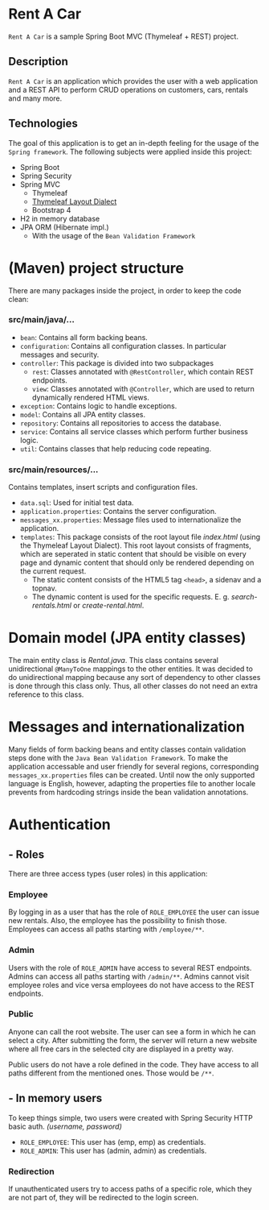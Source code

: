 # Rent A Car
`Rent A Car` is a sample Spring Boot MVC (Thymeleaf + REST) project.

## Description
`Rent A Car` is an application which provides the user with a web application and a REST API to perform CRUD operations on customers, cars, rentals and many more.

## Technologies
The goal of this application is to get an in-depth feeling for the usage of the `Spring framework`. 
The following subjects were applied inside this project:
* Spring Boot
* Spring Security
* Spring MVC
  * Thymeleaf
  * [Thymeleaf Layout Dialect](https://ultraq.github.io/thymeleaf-layout-dialect/)
  * Bootstrap 4
* H2 in memory database
* JPA ORM (Hibernate impl.)
  * With the usage of the `Bean Validation Framework`

# (Maven) project structure
There are many packages inside the project, in order to keep the code clean:

### src/main/java/...
* `bean`: Contains all form backing beans.
* `configuration`: Contains all configuration classes. In particular messages and security.
* `controller`: This package is divided into two subpackages
  * `rest`: Classes annotated with `@RestController`, which contain REST endpoints.
  * `view`: Classes annotated with `@Controller`, which are used to return dynamically rendered HTML views.
* `exception`: Contains logic to handle exceptions.
* `model`: Contains all JPA entity classes.
* `repository`: Contains all repositories to access the database.
* `service`: Contains all service classes which perform further business logic.
* `util`: Contains classes that help reducing code repeating.

### src/main/resources/...
Contains templates, insert scripts and configuration files.
* `data.sql`: Used for initial test data.
* `application.properties`: Contains the server configuration.
* `messages_xx.properties`: Message files used to internationalize the application.
* `templates`: This package consists of the root layout file _index.html_ (using the Thymeleaf Layout Dialect). This root layout consists of fragments, which are seperated in static content that should be visible on every page and dynamic content that should only be rendered depending on the current request.
  * The static content consists of the HTML5 tag `<head>`, a sidenav and a topnav.
  * The dynamic content is used for the specific requests. E. g. _search-rentals.html_ or _create-rental.html_.

# Domain model (JPA entity classes)
The main entity class is _Rental.java_. This class contains several unidirectional `@ManyToOne` mappings to the other entities. It was decided to do unidirectional mapping because any sort of dependency to other classes is done through this class only. Thus, all other classes do not need an extra reference to this class.

# Messages and internationalization
Many fields of form backing beans and entity classes contain validation steps done with the `Java Bean Validation Framework`. To make the application accessable and user friendly for several regions, corresponding `messages_xx.properties` files can be created. Until now the only supported language is English, however, adapting the properties file to another locale prevents from hardcoding strings inside the bean validation annotations.

# Authentication
## - Roles
There are three access types (user roles) in this application:
### Employee
By logging in as a user that has the role of `ROLE_EMPLOYEE` the user can issue new rentals. Also, the employee has the possibility to finish those. Employees can access all paths starting with `/employee/**`.

### Admin
Users with the role of `ROLE_ADMIN` have access to several REST endpoints. Admins can access all paths starting with `/admin/**`. Admins cannot visit employee roles and vice versa employees do not have access to the REST endpoints.

### Public
Anyone can call the root website. The user can see a form in which he can select a city. After submitting the form, the server will return a new website where all free cars in the selected city are displayed in a pretty way.

Public users do not have a role defined in the code. They have access to all paths different from the mentioned ones. Those would be `/**`.

## - In memory users
To keep things simple, two users were created with Spring Security HTTP basic auth. _(username, password)_
* `ROLE_EMPLOYEE`: This user has (emp, emp) as credentials.
* `ROLE_ADMIN`: This user has (admin, admin) as credentials. 

### Redirection
If unauthenticated users try to access paths of a specific role, which they are not part of, they will be redirected to the login screen.
